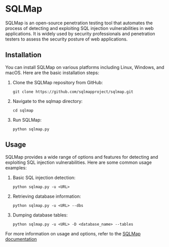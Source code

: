 # SQLMap

SQLMap is an open-source penetration testing tool that automates the process of detecting and exploiting SQL injection vulnerabilities in web applications. It is widely used by security professionals and penetration testers to assess the security posture of web applications.

## Installation

You can install SQLMap on various platforms including Linux, Windows, and macOS. Here are the basic installation steps:

1. Clone the SQLMap repository from GitHub:
   ```
   git clone https://github.com/sqlmapproject/sqlmap.git
   ```

2. Navigate to the sqlmap directory:
   ```
   cd sqlmap
   ```

3. Run SQLMap:
   ```
   python sqlmap.py
   ```

## Usage

SQLMap provides a wide range of options and features for detecting and exploiting SQL injection vulnerabilities. Here are some common usage examples:

1. Basic SQL injection detection:
   ```
   python sqlmap.py -u <URL>
   ```

2. Retrieving database information:
   ```
   python sqlmap.py -u <URL> --dbs
   ```

3. Dumping database tables:
   ```
   python sqlmap.py -u <URL> -D <database_name> --tables
   ```

For more information on usage and options, refer to the [SQLMap documentation](https://github.com/sqlmapproject/sqlmap/wiki)